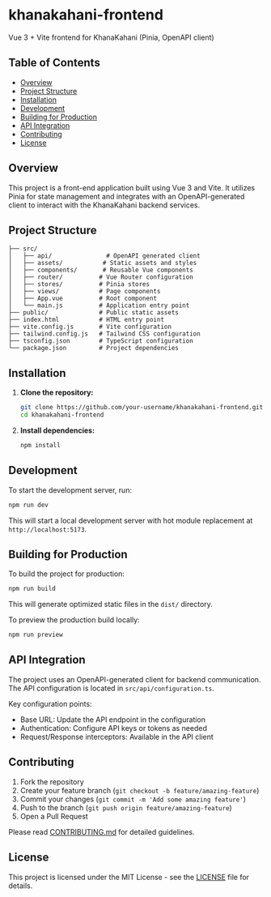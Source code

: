 # khanakahani-frontend

Vue 3 + Vite frontend for KhanaKahani (Pinia, OpenAPI client)

## Table of Contents

- [Overview](#overview)
- [Project Structure](#project-structure)
- [Installation](#installation)
- [Development](#development)
- [Building for Production](#building-for-production)
- [API Integration](#api-integration)
- [Contributing](#contributing)
- [License](#license)

## Overview

This project is a front-end application built using Vue 3 and Vite. It utilizes Pinia for state management and integrates with an OpenAPI-generated client to interact with the KhanaKahani backend services.

## Project Structure

```
├── src/
│   ├── api/               # OpenAPI generated client
│   ├── assets/           # Static assets and styles
│   ├── components/       # Reusable Vue components
│   ├── router/          # Vue Router configuration
│   ├── stores/          # Pinia stores
│   ├── views/           # Page components
│   ├── App.vue          # Root component
│   └── main.js          # Application entry point
├── public/              # Public static assets
├── index.html           # HTML entry point
├── vite.config.js       # Vite configuration
├── tailwind.config.js   # Tailwind CSS configuration
├── tsconfig.json        # TypeScript configuration
└── package.json         # Project dependencies
```

## Installation

1. **Clone the repository:**

    ```sh
    git clone https://github.com/your-username/khanakahani-frontend.git
    cd khanakahani-frontend
    ```

2. **Install dependencies:**

    ```sh
    npm install
    ```

## Development

To start the development server, run:

```sh
npm run dev
```

This will start a local development server with hot module replacement at `http://localhost:5173`.

## Building for Production

To build the project for production:

```sh
npm run build
```

This will generate optimized static files in the `dist/` directory.

To preview the production build locally:

```sh
npm run preview
```

## API Integration

The project uses an OpenAPI-generated client for backend communication. The API configuration is located in `src/api/configuration.ts`.

Key configuration points:
- Base URL: Update the API endpoint in the configuration
- Authentication: Configure API keys or tokens as needed
- Request/Response interceptors: Available in the API client

## Contributing

1. Fork the repository
2. Create your feature branch (`git checkout -b feature/amazing-feature`)
3. Commit your changes (`git commit -m 'Add some amazing feature'`)
4. Push to the branch (`git push origin feature/amazing-feature`)
5. Open a Pull Request

Please read [CONTRIBUTING.md](CONTRIBUTING.md) for detailed guidelines.

## License

This project is licensed under the MIT License - see the [LICENSE](LICENSE) file for details.

